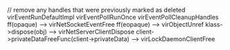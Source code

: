 
// remove any handles that were previously marked as deleted
virEventRunDefaultImpl
  virEventPollRunOnce
    virEventPollCleanupHandles
      ff(opaque) --> virNetSocketEventFree
        ff(eopaque) --> virObjectUnref
          klass->dispose(obj) --> virNetServerClientDispose
            client->privateDataFreeFunc(client->privateData) --> virLockDaemonClientFree
